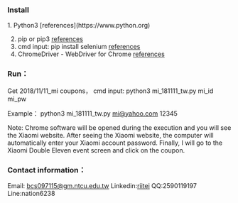<h3>Install</h3>
1. Python3 [references](https://www.python.org)

2. pip or pip3 [references](https://pip.pypa.io/en/stable/installing/)
3. cmd input: pip install selenium [references](https://pypi.org/project/selenium/)
4. ChromeDriver - WebDriver for Chrome [references](http://chromedriver.chromium.org/downloads)
<h3>Run：</h3>
Get 2018/11/11_mi coupons，
cmd input: python3 mi_181111_tw.py mi_id mi_pw

Example： python3 mi_181111_tw.py mi@yahoo.com 12345

Note: Chrome software will be opened during the execution and you will see the Xiaomi website. After seeing the Xiaomi website, the computer will automatically enter your Xiaomi account password. Finally, I will go to the Xiaomi Double Eleven event screen and click on the coupon.
<h3>Contact information：</h3>
Email: <a href="mailto:bcs097115@gm.ntcu.edu.tw">bcs097115@gm.ntcu.edu.tw</a>
Linkedin:<a href="https://www.linkedin.com/in/riitei/">riitei</a>
QQ:2590119197
Line:nation6238

